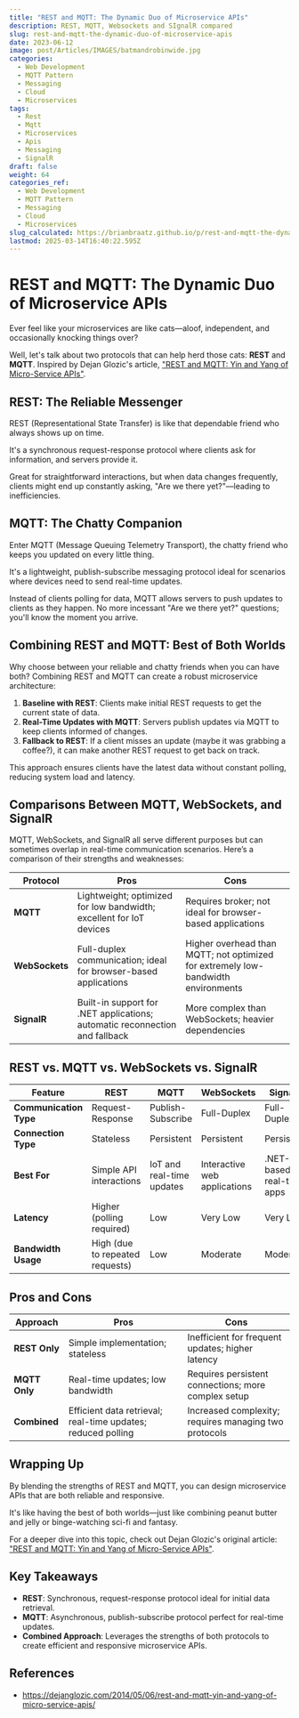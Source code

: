 ```yaml
---
title: "REST and MQTT: The Dynamic Duo of Microservice APIs"
description: REST, MQTT, Websockets and SIgnalR compared
slug: rest-and-mqtt-the-dynamic-duo-of-microservice-apis
date: 2023-06-12
image: post/Articles/IMAGES/batmandrobinwide.jpg
categories:
  - Web Development
  - MQTT Pattern
  - Messaging
  - Cloud
  - Microservices
tags:
  - Rest
  - Mqtt
  - Microservices
  - Apis
  - Messaging
  - SignalR
draft: false
weight: 64
categories_ref:
  - Web Development
  - MQTT Pattern
  - Messaging
  - Cloud
  - Microservices
slug_calculated: https://brianbraatz.github.io/p/rest-and-mqtt-the-dynamic-duo-of-microservice-apis
lastmod: 2025-03-14T16:40:22.595Z
---
```

# REST and MQTT: The Dynamic Duo of Microservice APIs

Ever feel like your microservices are like cats—aloof, independent, and occasionally knocking things over?&#x20;

Well, let's talk about two protocols that can help herd those cats: **REST** and **MQTT**. Inspired by Dejan Glozic's article, ["REST and MQTT: Yin and Yang of Micro-Service APIs"](https://dejanglozic.com/2014/05/06/rest-and-mqtt-yin-and-yang-of-micro-service-apis/).

## REST: The Reliable Messenger

REST (Representational State Transfer) is like that dependable friend who always shows up on time.&#x20;

It's a synchronous request-response protocol where clients ask for information, and servers provide it.&#x20;

Great for straightforward interactions, but when data changes frequently, clients might end up constantly asking, "Are we there yet?"—leading to inefficiencies.

## MQTT: The Chatty Companion

Enter MQTT (Message Queuing Telemetry Transport), the chatty friend who keeps you updated on every little thing.&#x20;

It's a lightweight, publish-subscribe messaging protocol ideal for scenarios where devices need to send real-time updates.&#x20;

Instead of clients polling for data, MQTT allows servers to push updates to clients as they happen. No more incessant "Are we there yet?" questions; you'll know the moment you arrive.

## Combining REST and MQTT: Best of Both Worlds

Why choose between your reliable and chatty friends when you can have both? Combining REST and MQTT can create a robust microservice architecture:

1. **Baseline with REST**: Clients make initial REST requests to get the current state of data.
2. **Real-Time Updates with MQTT**: Servers publish updates via MQTT to keep clients informed of changes.
3. **Fallback to REST**: If a client misses an update (maybe it was grabbing a coffee?), it can make another REST request to get back on track.

This approach ensures clients have the latest data without constant polling, reducing system load and latency.

## Comparisons Between MQTT, WebSockets, and SignalR

MQTT, WebSockets, and SignalR all serve different purposes but can sometimes overlap in real-time communication scenarios. Here’s a comparison of their strengths and weaknesses:

| Protocol       | Pros                                                                        | Cons                                                                              |
| -------------- | --------------------------------------------------------------------------- | --------------------------------------------------------------------------------- |
| **MQTT**       | Lightweight; optimized for low bandwidth; excellent for IoT devices         | Requires broker; not ideal for browser-based applications                         |
| **WebSockets** | Full-duplex communication; ideal for browser-based applications             | Higher overhead than MQTT; not optimized for extremely low-bandwidth environments |
| **SignalR**    | Built-in support for .NET applications; automatic reconnection and fallback | More complex than WebSockets; heavier dependencies                                |

## REST vs. MQTT vs. WebSockets vs. SignalR

| Feature                | REST                            | MQTT                      | WebSockets                   | SignalR                   |
| ---------------------- | ------------------------------- | ------------------------- | ---------------------------- | ------------------------- |
| **Communication Type** | Request-Response                | Publish-Subscribe         | Full-Duplex                  | Full-Duplex               |
| **Connection Type**    | Stateless                       | Persistent                | Persistent                   | Persistent                |
| **Best For**           | Simple API interactions         | IoT and real-time updates | Interactive web applications | .NET-based real-time apps |
| **Latency**            | Higher (polling required)       | Low                       | Very Low                     | Very Low                  |
| **Bandwidth Usage**    | High (due to repeated requests) | Low                       | Moderate                     | Moderate                  |

## Pros and Cons

| Approach      | Pros                                                         | Cons                                                  |
| ------------- | ------------------------------------------------------------ | ----------------------------------------------------- |
| **REST Only** | Simple implementation; stateless                             | Inefficient for frequent updates; higher latency      |
| **MQTT Only** | Real-time updates; low bandwidth                             | Requires persistent connections; more complex setup   |
| **Combined**  | Efficient data retrieval; real-time updates; reduced polling | Increased complexity; requires managing two protocols |

## Wrapping Up

By blending the strengths of REST and MQTT, you can design microservice APIs that are both reliable and responsive.&#x20;

It's like having the best of both worlds—just like combining peanut butter and jelly or binge-watching sci-fi and fantasy.

For a deeper dive into this topic, check out Dejan Glozic's original article: ["REST and MQTT: Yin and Yang of Micro-Service APIs"](https://dejanglozic.com/2014/05/06/rest-and-mqtt-yin-and-yang-of-micro-service-apis/).

## Key Takeaways

* **REST**: Synchronous, request-response protocol ideal for initial data retrieval.
* **MQTT**: Asynchronous, publish-subscribe protocol perfect for real-time updates.
* **Combined Approach**: Leverages the strengths of both protocols to create efficient and responsive microservice APIs.

## References

* <https://dejanglozic.com/2014/05/06/rest-and-mqtt-yin-and-yang-of-micro-service-apis/>
